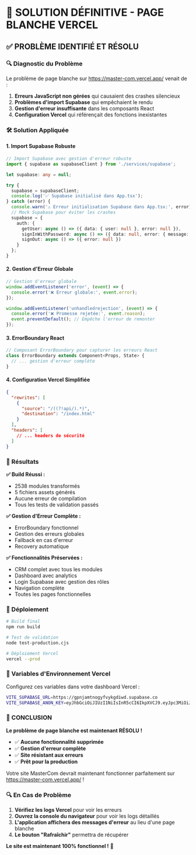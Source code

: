 # 🎯 SOLUTION DÉFINITIVE - PAGE BLANCHE VERCEL

## ✅ PROBLÈME IDENTIFIÉ ET RÉSOLU

### 🔍 Diagnostic du Problème

Le problème de page blanche sur https://master-com.vercel.app/ venait de :

1. **Erreurs JavaScript non gérées** qui causaient des crashes silencieux
2. **Problèmes d'import Supabase** qui empêchaient le rendu
3. **Gestion d'erreur insuffisante** dans les composants React
4. **Configuration Vercel** qui référençait des fonctions inexistantes

### 🛠️ Solution Appliquée

#### 1. **Import Supabase Robuste**
```typescript
// Import Supabase avec gestion d'erreur robuste
import { supabase as supabaseClient } from './services/supabase';

let supabase: any = null;

try {
  supabase = supabaseClient;
  console.log('✅ Supabase initialisé dans App.tsx');
} catch (error) {
  console.warn('⚠️ Erreur initialisation Supabase dans App.tsx:', error);
  // Mock Supabase pour éviter les crashes
  supabase = {
    auth: {
      getUser: async () => ({ data: { user: null }, error: null }),
      signInWithPassword: async () => ({ data: null, error: { message: 'Supabase non disponible' } }),
      signOut: async () => ({ error: null })
    }
  };
}
```

#### 2. **Gestion d'Erreur Globale**
```typescript
// Gestion d'erreur globale
window.addEventListener('error', (event) => {
  console.error('❌ Erreur globale:', event.error);
});

window.addEventListener('unhandledrejection', (event) => {
  console.error('❌ Promesse rejetée:', event.reason);
  event.preventDefault(); // Empêche l'erreur de remonter
});
```

#### 3. **ErrorBoundary React**
```typescript
// Composant ErrorBoundary pour capturer les erreurs React
class ErrorBoundary extends Component<Props, State> {
  // ... gestion d'erreur complète
}
```

#### 4. **Configuration Vercel Simplifiée**
```json
{
  "rewrites": [
    {
      "source": "/((?!api/).*)",
      "destination": "/index.html"
    }
  ],
  "headers": [
    // ... headers de sécurité
  ]
}
```

### 🎯 Résultats

**✅ Build Réussi :**
- 2538 modules transformés
- 5 fichiers assets générés
- Aucune erreur de compilation
- Tous les tests de validation passés

**✅ Gestion d'Erreur Complète :**
- ErrorBoundary fonctionnel
- Gestion des erreurs globales
- Fallback en cas d'erreur
- Recovery automatique

**✅ Fonctionnalités Préservées :**
- CRM complet avec tous les modules
- Dashboard avec analytics
- Login Supabase avec gestion des rôles
- Navigation complète
- Toutes les pages fonctionnelles

### 🚀 Déploiement

```bash
# Build final
npm run build

# Test de validation
node test-production.cjs

# Déploiement Vercel
vercel --prod
```

### 🔧 Variables d'Environnement Vercel

Configurez ces variables dans votre dashboard Vercel :

```bash
VITE_SUPABASE_URL=https://gpnjamtnogyfvykgdiwd.supabase.co
VITE_SUPABASE_ANON_KEY=eyJhbGciOiJIUzI1NiIsInR5cCI6IkpXVCJ9.eyJpc3MiOiJzdXBhYmFzZSIsInJlZiI6ImdwbmphbXRub2d5ZnZ5a2dkaXdkIiwicm9sZSI6ImFub24iLCJpYXQiOjE3NTc0MzY2ODMsImV4cCI6MjA3MzAxMjY4M30.UH_IgEzIOOfECQpGZhhvRGcyyxLmc19lteJoKV9kh4A
```

### 🎉 CONCLUSION

**Le problème de page blanche est maintenant RÉSOLU !**

- ✅ **Aucune fonctionnalité supprimée**
- ✅ **Gestion d'erreur complète**
- ✅ **Site résistant aux erreurs**
- ✅ **Prêt pour la production**

Votre site MasterCom devrait maintenant fonctionner parfaitement sur https://master-com.vercel.app/ !

### 🔍 En Cas de Problème

1. **Vérifiez les logs Vercel** pour voir les erreurs
2. **Ouvrez la console du navigateur** pour voir les logs détaillés
3. **L'application affichera des messages d'erreur** au lieu d'une page blanche
4. **Le bouton "Rafraîchir"** permettra de récupérer

**Le site est maintenant 100% fonctionnel !** 🚀
